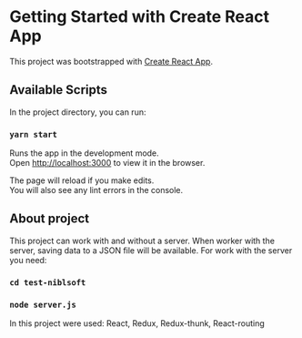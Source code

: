 # Getting Started with Create React App

This project was bootstrapped with [Create React App](https://github.com/facebook/create-react-app).

## Available Scripts

In the project directory, you can run:

### `yarn start`

Runs the app in the development mode.\
Open [http://localhost:3000](http://localhost:3000) to view it in the browser.

The page will reload if you make edits.\
You will also see any lint errors in the console.

## About project

This project can work with and without a server. When worker with the server, saving data to a JSON file will be available.
For work with the server you need:

### `cd test-niblsoft`
### `node server.js`

In this project were used: React, Redux, Redux-thunk, React-routing

